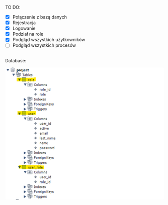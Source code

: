TO DO:
- [x] Połączenie z bazą danych
- [x] Rejestracja
- [x] Logowanie
- [x] Podział na role
- [x] Podgląd wszystkich użytkowników
- [ ] Podgląd wszystkich procesów
<br>
Database:
<br>

![alt text](https://github.com/JacekFlak/project/blob/develop/src/main/resources/static/images/db.png)

 
